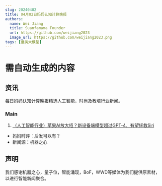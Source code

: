 ```yaml
---
slug: 20240402
title: 04月02日妈妈认知计算晚报
authors:
  name: Wei Jiang
  title: Suanfamama Founder
  url: https://github.com/weijiang2023
  image_url: https://github.com/weijiang2023.png
tags: [垂类大模型]
---
```


# 需自动生成的内容
## 资讯
每日妈妈认知计算晚报精选人工智能，时尚及教培行业新闻。

### Main

1. [（人工智能行业）苹果AI放大招？新设备端模型超过GPT-4，有望拯救Siri](https://mp.weixin.qq.com/s/WqbcAQu1cbMNOZ9LN1OHZg)
* 妈妈时评：后发可以有？
* 新闻源：机器之心

## 声明

我们感谢机器之心，量子位，智能涌现，BoF，WWD等媒体为我们提供原素材，以进行智能新闻聚合。
